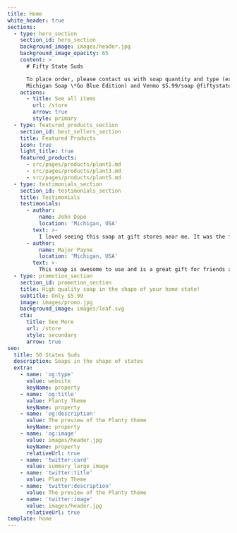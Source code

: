 ```yaml
---
title: Home
white_header: true
sections:
  - type: hero_section
    section_id: hero_section
    background_image: images/header.jpg
    background_image_opacity: 65
    content: >
      # Fifty State Suds

      To place order, please contact us with soap quantity and type (ex. 1
      Michigan Soap \*Go Blue Edition) and Venmo $5.99/soap @fiftystatesuds
    actions:
      - title: See all items
        url: /store
        arrow: true
        style: primary
  - type: featured_products_section
    section_id: best_sellers_section
    title: Featured Products
    icon: true
    light_title: true
    featured_products:
      - src/pages/products/plant1.md
      - src/pages/products/plant3.md
      - src/pages/products/plant5.md
  - type: testimonials_section
    section_id: testimonials_section
    title: Testimonials
    testimonials:
      - author:
          name: John Dope
          location: 'Michigan, USA'
        text: >-
          I loved seeing this soap at gift stores near me. It was the first thing I picked up to buy!
      - author:
          name: Major Payne
          location: 'Michigan, USA'
        text: >-
          This soap is awesome to use and is a great gift for friends and family!
  - type: promotion_section
    section_id: promotion_section
    title: High quality soap in the shape of your home state!
    subtitle: Only $5.99
    image: images/promo.jpg
    background_image: images/leaf.svg
    cta:
      title: See More
      url: /store
      style: secondary
      arrow: true
seo:
  title: 50 States Suds
  description: Soaps in the shape of states
  extra:
    - name: 'og:type'
      value: website
      keyName: property
    - name: 'og:title'
      value: Planty Theme
      keyName: property
    - name: 'og:description'
      value: The preview of the Planty theme
      keyName: property
    - name: 'og:image'
      value: images/header.jpg
      keyName: property
      relativeUrl: true
    - name: 'twitter:card'
      value: summary_large_image
    - name: 'twitter:title'
      value: Planty Theme
    - name: 'twitter:description'
      value: The preview of the Planty theme
    - name: 'twitter:image'
      value: images/header.jpg
      relativeUrl: true
template: home
---
```

